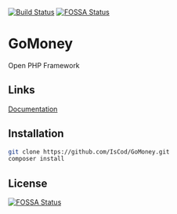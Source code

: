[![Build Status](https://travis-ci.org/IsCod/GoMoney.svg?branch=master)](https://travis-ci.org/IsCod/GoMoney)
[![FOSSA Status](https://app.fossa.io/api/projects/git%2Bgithub.com%2FIsCod%2FGoMoney.svg?type=shield)](https://app.fossa.io/projects/git%2Bgithub.com%2FIsCod%2FGoMoney?ref=badge_shield)

# GoMoney
Open PHP Framework 

## Links
[Documentation](https://iscod.github.io/GoMoney)

## Installation
```sh
git clone https://github.com/IsCod/GoMoney.git
composer install
```

## License
[![FOSSA Status](https://app.fossa.io/api/projects/git%2Bgithub.com%2FIsCod%2FGoMoney.svg?type=large)](https://app.fossa.io/projects/git%2Bgithub.com%2FIsCod%2FGoMoney?ref=badge_large)

